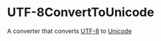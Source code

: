UTF-8ConvertToUnicode
=====================

A converter that converts [UTF-8](http://blog.csdn.net/dia_vampire/article/details/39891887) to [Unicode](http://blog.csdn.net/dia_vampire/article/details/39435327)
